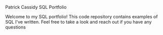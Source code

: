 Patrick Cassidy SQL Portfolio


Welcome to my SQL portfolio! This code repository contains examples of SQL I've written. Feel free to take a look and reach out if you have any questions
